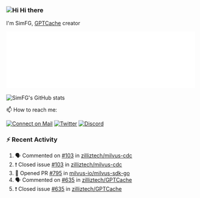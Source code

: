 ### <img src='https://qpluspicture.oss-cn-beijing.aliyuncs.com/6LjjQA/Hi.gif' alt='Hi' width="24"/> Hi there

I'm SimFG, [GPTCache](https://github.com/zilliztech/GPTCache) creator

![Metrics 👋](/metrics.plugin.followup.user.svg)

![SimFG's GitHub stats](https://github-readme-stats.vercel.app/api?username=SimFG&show_icons=true&theme=radical&count_private=true)

📫 How to reach me:

[![Connect on Mail](https://img.shields.io/badge/Ask%20me-anything-1abc9c.svg)](mailto:1142838399@qq.com)
[![Twitter](https://img.shields.io/twitter/follow/FogSim?style=social)](https://twitter.com/FogSim)
[![Discord](https://img.shields.io/discord/1092648432495251507?label=Discord&logo=discord)](https://discord.gg/Q8C6WEjSWV)

### :zap: Recent Activity

<!--START_SECTION:activity-->
1. 🗣 Commented on [#103](https://github.com/zilliztech/milvus-cdc/issues/103) in [zilliztech/milvus-cdc](https://github.com/zilliztech/milvus-cdc)
2. ❗️ Closed issue [#103](https://github.com/zilliztech/milvus-cdc/issues/103) in [zilliztech/milvus-cdc](https://github.com/zilliztech/milvus-cdc)
3. 💪 Opened PR [#795](https://github.com/milvus-io/milvus-sdk-go/pull/795) in [milvus-io/milvus-sdk-go](https://github.com/milvus-io/milvus-sdk-go)
4. 🗣 Commented on [#635](https://github.com/zilliztech/GPTCache/issues/635) in [zilliztech/GPTCache](https://github.com/zilliztech/GPTCache)
5. ❗️ Closed issue [#635](https://github.com/zilliztech/GPTCache/issues/635) in [zilliztech/GPTCache](https://github.com/zilliztech/GPTCache)
<!--END_SECTION:activity-->

